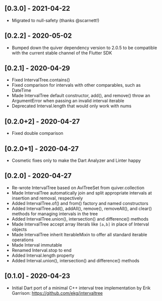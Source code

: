 ## [0.3.0] - 2021-04-22

* Migrated to null-safety (thanks @scarnett!)

## [0.2.2] - 2020-05-02

* Bumped down the quiver dependency version to 2.0.5 to be compatible
  with the current stable channel of the Flutter SDK

## [0.2.1] - 2020-04-29

* Fixed IntervalTree.contains()
* Fixed comparison for intervals with other comparables, such as DateTime
* Made IntervalTree default constructor, add(), and remove() throw an
  ArgumentError when passing an invalid interval iterable
* Deprecated Interval.length that would only work with nums

## [0.2.0+2] - 2020-04-27

* Fixed double comparison

## [0.2.0+1] - 2020-04-27

* Cosmetic fixes only to make the Dart Analyzer and Linter happy

## [0.2.0] - 2020-04-27

* Re-wrote IntervalTree based on AvlTreeSet from quiver.collection
* Made IntervalTree automatically join and split appropriate intervals at
  insertion and removal, respectively
* Added IntervalTree.of() and from() factory and named constructors
* Added IntervalTree.add(), addAll(), remove(), removeAll(), and clear()
  methods for managing intervals in the tree
* Added IntervalTree.union(), intersection() and difference() methods
* Made IntervalTree accept array literals like `[a,b]` in place of Interval
  objects
* Made IntervalTree inherit IterableMixin<Interval> to offer all standard
  iterable operations
* Made Interval immutable
* Renamed Interval.stop to end
* Added Interval.length property
* Added Interval.union(), intersection() and difference() methods

## [0.1.0] - 2020-04-23

* Initial Dart port of a minimal C++ interval tree implementation
  by Erik Garrison: https://github.com/ekg/intervaltree
